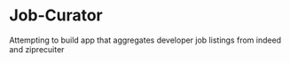 # Job-Curator
Attempting to build app that aggregates developer job listings from indeed and ziprecuiter
